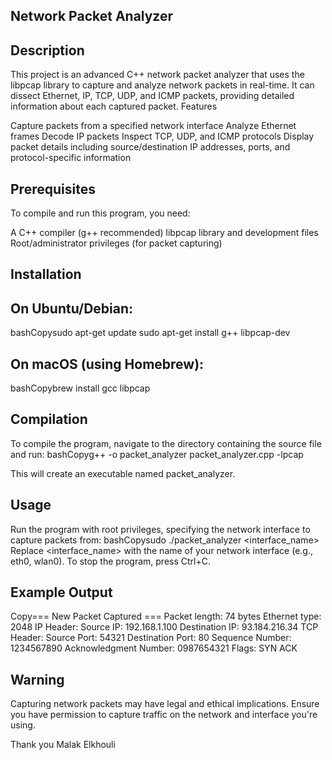 Network Packet Analyzer
---------------------------
Description
------------
This project is an advanced C++ network packet analyzer that uses the libpcap library to capture and analyze network packets in real-time. It can dissect Ethernet, IP, TCP, UDP, and ICMP packets, providing detailed information about each captured packet.
Features

Capture packets from a specified network interface
Analyze Ethernet frames
Decode IP packets
Inspect TCP, UDP, and ICMP protocols
Display packet details including source/destination IP addresses, ports, and protocol-specific information

Prerequisites
-------------
To compile and run this program, you need:

A C++ compiler (g++ recommended)
libpcap library and development files
Root/administrator privileges (for packet capturing)

Installation
-------------
On Ubuntu/Debian:
-----------------
bashCopysudo apt-get update
sudo apt-get install g++ libpcap-dev

On macOS (using Homebrew):
--------------------------
bashCopybrew install gcc libpcap

Compilation
------------
To compile the program, navigate to the directory containing the source file and run:
bashCopyg++ -o packet_analyzer packet_analyzer.cpp -lpcap

This will create an executable named packet_analyzer.

Usage
-------

Run the program with root privileges, specifying the network interface to capture packets from:
bashCopysudo ./packet_analyzer <interface_name>
Replace <interface_name> with the name of your network interface (e.g., eth0, wlan0).
To stop the program, press Ctrl+C.

Example Output
---------------
Copy=== New Packet Captured ===
Packet length: 74 bytes
Ethernet type: 2048
IP Header:
  Source IP: 192.168.1.100
  Destination IP: 93.184.216.34
TCP Header:
  Source Port: 54321
  Destination Port: 80
  Sequence Number: 1234567890
  Acknowledgment Number: 0987654321
  Flags: SYN ACK
  
Warning
-----------
Capturing network packets may have legal and ethical implications. Ensure you have permission to capture traffic on the network and interface you're using.

Thank you
Malak Elkhouli

